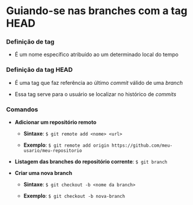 # Guiando-se nas branches com a tag HEAD

### Definição de tag

* É um nome específico atribuído ao um determinado local do tempo

### Definição da tag HEAD

* É uma tag que faz referência ao último *commit* válido de uma *branch*

* Essa tag serve para o usuário se localizar no histórico de *commits*

### Comandos

* **Adicionar um repositório remoto**

  * **Sintaxe**: `$ git remote add <nome> <url>`

  * **Exemplo**: `$ git remote add origin https://github.com/meu-usario/meu-repositorio`

* **Listagem das branches do repositório corrente**: `$ git branch`

* **Criar uma nova branch**

  * **Sintaxe**: `$ git checkout -b <nome da branch>`

  * **Exemplo**: `$ git checkout -b nova-branch`